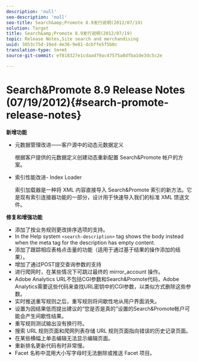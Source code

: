 ```yaml
---
description: 'null'
seo-description: 'null'
seo-title: Search&amp;Promote 8.9发行说明(2012/07/19)
solution: Target
title: Search&amp;Promote 8.9发行说明(2012/07/19)
topic: Release Notes,Site search and merchandising
uuid: 3853c75d-19ed-4e36-9e81-dcbffe5f5b0c
translation-type: tm+mt
source-git-commit: ef818327e1cdaad79ac47575a8dfba1de3dc5c2e

---
```



# Search&amp;Promote 8.9 Release Notes (07/19/2012){#search-promote-release-notes}

**新增功能**

* 元数据管理改进——客户源中的动态元数据定义

   根据客户提供的元数据定义创建动态重新配置 Search&amp;Promote 帐户的方案。
* 索引性能改进- Index Loader

   索引加载器是一种将 XML 内容直接导入 Search&amp;Promote 索引的新方法。它是现有索引连接器功能的一部分，设计用于快速导入我们的标准 XML 馈送文件。

**修复和增强功能**

* 添加了按业务规则更改排序选项的支持。
* In the Help system `<search-description>` tag shows the body instead when the meta tag for the description has empty content.
* 添加了跟踪相应表格点击量的功能（适用于通过基于结果的操作添加的结果）。
* 增加了通过POST提交查询参数的支持
* 进行爬网时，在某些情况下可跳过最终的 mirror_account 操作。
* Adobe Analytics URL不包括CGI参数和Search&amp;Promote代码，Adobe Analytics需要这些代码来查找URL密钥中的CGI参数，以类似方式删除这些参数。
* 实时推送重写规则之后，重写规则将间歇性地从用户界面消失。
* 设置为因结果低而提出建议的“您是否是真的”设置的Search&amp;Promote帐户可能会产生间歇性结果。
* 重写规则测试输出没有换行符。
* 搜索 URL 规则页面和爬网列表存储 URL 规则页面指向错误的历史记录页面。
* 在某些横幅上单击编辑无法显示编辑页面。
* 重新排名更新代码有时非常慢。
* Facet 名称中混用大小写字母时无法删除或推送 Facet 项目。

